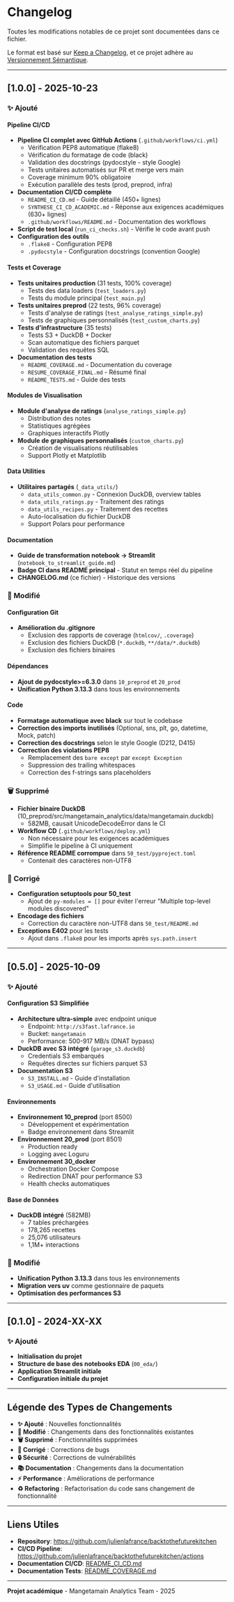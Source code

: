 # Changelog

Toutes les modifications notables de ce projet sont documentées dans ce fichier.

Le format est basé sur [Keep a Changelog](https://keepachangelog.com/fr/1.0.0/),
et ce projet adhère au [Versionnement Sémantique](https://semver.org/lang/fr/).

---

## [1.0.0] - 2025-10-23

### ✨ Ajouté

#### Pipeline CI/CD
- **Pipeline CI complet avec GitHub Actions** (`.github/workflows/ci.yml`)
  - Vérification PEP8 automatique (flake8)
  - Vérification du formatage de code (black)
  - Validation des docstrings (pydocstyle - style Google)
  - Tests unitaires automatisés sur PR et merge vers main
  - Coverage minimum 90% obligatoire
  - Exécution parallèle des tests (prod, preprod, infra)
- **Documentation CI/CD complète**
  - `README_CI_CD.md` - Guide détaillé (450+ lignes)
  - `SYNTHESE_CI_CD_ACADEMIC.md` - Réponse aux exigences académiques (630+ lignes)
  - `.github/workflows/README.md` - Documentation des workflows
- **Script de test local** (`run_ci_checks.sh`) - Vérifie le code avant push
- **Configuration des outils**
  - `.flake8` - Configuration PEP8
  - `.pydocstyle` - Configuration docstrings (convention Google)

#### Tests et Coverage
- **Tests unitaires production** (31 tests, 100% coverage)
  - Tests des data loaders (`test_loaders.py`)
  - Tests du module principal (`test_main.py`)
- **Tests unitaires preprod** (22 tests, 96% coverage)
  - Tests d'analyse de ratings (`test_analyse_ratings_simple.py`)
  - Tests de graphiques personnalisés (`test_custom_charts.py`)
- **Tests d'infrastructure** (35 tests)
  - Tests S3 + DuckDB + Docker
  - Scan automatique des fichiers parquet
  - Validation des requêtes SQL
- **Documentation des tests**
  - `README_COVERAGE.md` - Documentation du coverage
  - `RESUME_COVERAGE_FINAL.md` - Résumé final
  - `README_TESTS.md` - Guide des tests

#### Modules de Visualisation
- **Module d'analyse de ratings** (`analyse_ratings_simple.py`)
  - Distribution des notes
  - Statistiques agrégées
  - Graphiques interactifs Plotly
- **Module de graphiques personnalisés** (`custom_charts.py`)
  - Création de visualisations réutilisables
  - Support Plotly et Matplotlib

#### Data Utilities
- **Utilitaires partagés** (`_data_utils/`)
  - `data_utils_common.py` - Connexion DuckDB, overview tables
  - `data_utils_ratings.py` - Traitement des ratings
  - `data_utils_recipes.py` - Traitement des recettes
  - Auto-localisation du fichier DuckDB
  - Support Polars pour performance

#### Documentation
- **Guide de transformation notebook → Streamlit** (`notebook_to_streamlit_guide.md`)
- **Badge CI dans README principal** - Statut en temps réel du pipeline
- **CHANGELOG.md** (ce fichier) - Historique des versions

### 🔧 Modifié

#### Configuration Git
- **Amélioration du .gitignore**
  - Exclusion des rapports de coverage (`htmlcov/`, `.coverage`)
  - Exclusion des fichiers DuckDB (`*.duckdb`, `**/data/*.duckdb`)
  - Exclusion des fichiers binaires

#### Dépendances
- **Ajout de pydocstyle>=6.3.0** dans `10_preprod` et `20_prod`
- **Unification Python 3.13.3** dans tous les environnements

#### Code
- **Formatage automatique avec black** sur tout le codebase
- **Correction des imports inutilisés** (Optional, sns, plt, go, datetime, Mock, patch)
- **Correction des docstrings** selon le style Google (D212, D415)
- **Correction des violations PEP8**
  - Remplacement des `bare except` par `except Exception`
  - Suppression des trailing whitespaces
  - Correction des f-strings sans placeholders

### 🗑️ Supprimé

- **Fichier binaire DuckDB** (10_preprod/src/mangetamain_analytics/data/mangetamain.duckdb)
  - 582MB, causait UnicodeDecodeError dans le CI
- **Workflow CD** (`.github/workflows/deploy.yml`)
  - Non nécessaire pour les exigences académiques
  - Simplifie le pipeline à CI uniquement
- **Référence README corrompue** dans `50_test/pyproject.toml`
  - Contenait des caractères non-UTF8

### 🐛 Corrigé

- **Configuration setuptools pour 50_test**
  - Ajout de `py-modules = []` pour éviter l'erreur "Multiple top-level modules discovered"
- **Encodage des fichiers**
  - Correction du caractère non-UTF8 dans `50_test/README.md`
- **Exceptions E402** pour les tests
  - Ajout dans `.flake8` pour les imports après `sys.path.insert`

---

## [0.5.0] - 2025-10-09

### ✨ Ajouté

#### Configuration S3 Simplifiée
- **Architecture ultra-simple** avec endpoint unique
  - Endpoint: `http://s3fast.lafrance.io`
  - Bucket: `mangetamain`
  - Performance: 500-917 MB/s (DNAT bypass)
- **DuckDB avec S3 intégré** (`garage_s3.duckdb`)
  - Credentials S3 embarqués
  - Requêtes directes sur fichiers parquet S3
- **Documentation S3**
  - `S3_INSTALL.md` - Guide d'installation
  - `S3_USAGE.md` - Guide d'utilisation

#### Environnements
- **Environnement 10_preprod** (port 8500)
  - Développement et expérimentation
  - Badge environnement dans Streamlit
- **Environnement 20_prod** (port 8501)
  - Production ready
  - Logging avec Loguru
- **Environnement 30_docker**
  - Orchestration Docker Compose
  - Redirection DNAT pour performance S3
  - Health checks automatiques

#### Base de Données
- **DuckDB intégré** (582MB)
  - 7 tables préchargées
  - 178,265 recettes
  - 25,076 utilisateurs
  - 1,1M+ interactions

### 🔧 Modifié

- **Unification Python 3.13.3** dans tous les environnements
- **Migration vers uv** comme gestionnaire de paquets
- **Optimisation des performances S3**

---

## [0.1.0] - 2024-XX-XX

### ✨ Ajouté

- **Initialisation du projet**
- **Structure de base des notebooks EDA** (`00_eda/`)
- **Application Streamlit initiale**
- **Configuration initiale du projet**

---

## Légende des Types de Changements

- **✨ Ajouté** : Nouvelles fonctionnalités
- **🔧 Modifié** : Changements dans des fonctionnalités existantes
- **🗑️ Supprimé** : Fonctionnalités supprimées
- **🐛 Corrigé** : Corrections de bugs
- **🔒 Sécurité** : Corrections de vulnérabilités
- **📚 Documentation** : Changements dans la documentation
- **⚡ Performance** : Améliorations de performance
- **♻️ Refactoring** : Refactorisation du code sans changement de fonctionnalité

---

## Liens Utiles

- **Repository**: https://github.com/julienlafrance/backtothefuturekitchen
- **CI/CD Pipeline**: https://github.com/julienlafrance/backtothefuturekitchen/actions
- **Documentation CI/CD**: [README_CI_CD.md](README_CI_CD.md)
- **Documentation Tests**: [README_COVERAGE.md](README_COVERAGE.md)

---

**Projet académique** - Mangetamain Analytics Team - 2025

